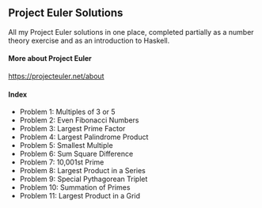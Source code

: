 ## Project Euler Solutions

All my Project Euler solutions in one place, completed partially as a number theory exercise and as an introduction to Haskell.

#### More about Project Euler

https://projecteuler.net/about

#### Index
- Problem 1: Multiples of 3 or 5
- Problem 2: Even Fibonacci Numbers
- Problem 3: Largest Prime Factor
- Problem 4: Largest Palindrome Product
- Problem 5: Smallest Multiple
- Problem 6: Sum Square Difference
- Problem 7: 10,001st Prime
- Problem 8: Largest Product in a Series
- Problem 9: Special Pythagorean Triplet
- Problem 10: Summation of Primes
- Problem 11: Largest Product in a Grid